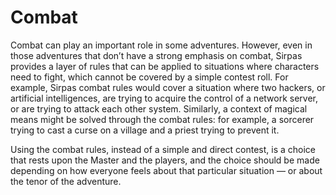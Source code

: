# Combat

Combat can play an important role in some adventures. However, even in those
adventures that don’t have a strong emphasis on combat, Sirpas provides a layer
of rules that can be applied to situations where characters need to fight, which
cannot be covered by a simple contest roll. For example, Sirpas combat rules
would cover a situation where two hackers, or artificial intelligences, are
trying to acquire the control of a network server, or are trying to attack each
other system. Similarly, a context of magical means might be solved through the
combat rules: for example, a sorcerer trying to cast a curse on a village and a
priest trying to prevent it.

Using the combat rules, instead of a simple and direct contest, is a choice that
rests upon the Master and the players, and the choice should be made depending
on how everyone feels about that particular situation — or about the tenor of
the adventure.

